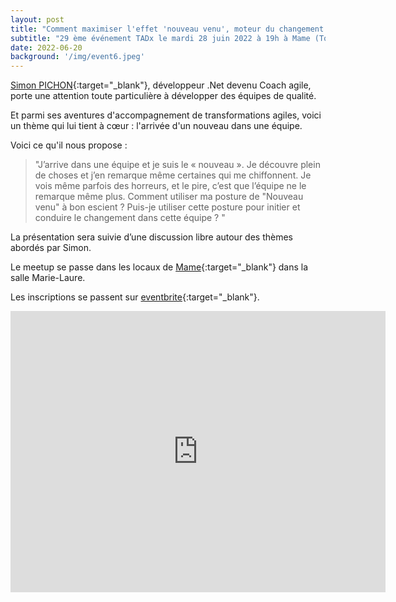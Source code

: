 ```yaml
---
layout: post
title: "Comment maximiser l'effet 'nouveau venu', moteur du changement dans une équipe ?"
subtitle: "29 ème événement TADx le mardi 28 juin 2022 à 19h à Mame (Tours, 37)"
date: 2022-06-20
background: '/img/event6.jpeg'
---
```


[Simon PICHON](https://www.linkedin.com/in/simon-pichon/){:target="_blank"}, développeur .Net devenu Coach agile, porte une attention toute particulière à développer des équipes de qualité.

Et parmi ses aventures d'accompagnement de transformations agiles, voici un thème qui lui tient à cœur : l'arrivée d'un nouveau dans une équipe.

Voici ce qu'il nous propose :

>"J’arrive dans une équipe et je suis le « nouveau ». Je découvre plein de choses et j’en remarque même certaines qui me chiffonnent. Je vois même parfois des horreurs, et le pire, c’est que l’équipe ne le remarque même plus.
>Comment utiliser ma posture de "Nouveau venu" à bon escient ? Puis-je utiliser cette posture pour initier et conduire le changement dans cette équipe ? "

La présentation sera suivie d’une discussion libre autour des thèmes abordés par Simon.

Le meetup se passe dans les locaux de [Mame](https://mame-tours.com/){:target="_blank"} dans la salle Marie-Laure.

Les inscriptions se passent sur [eventbrite](https://www.eventbrite.fr/e/billets-tadx-comment-maximiser-leffet-nouveau-venu-dans-une-equipe-365405496677){:target="_blank"}.

<iframe src="https://www.google.com/maps/embed?pb=!1m14!1m8!1m3!1d5401.937664338934!2d0.668619!3d47.393041!3m2!1i1024!2i768!4f13.1!3m3!1m2!1s0x0%3A0xf59dd58d55f79b77!2sMAME!5e0!3m2!1sfr!2sfr!4v1572774528763!5m2!1sfr!2sfr" width="600" height="450" frameborder="0" style="border:0;" allowfullscreen=""></iframe>
